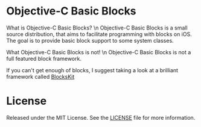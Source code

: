 Objective-C Basic Blocks
========================

What is Objective-C Basic Blocks? \n
Objective-C Basic Blocks is a small source distribution, that aims to facilitate programming with blocks on iOS.
The goal is to provide basic block support to some system classes.

What Objective-C Basic Blocks is not! \n
Objective-C Basic Blocks is not a full featured block framework.

If you can't get enough of blocks, I suggest taking a look at a brilliant framework called
[BlocksKit](http://pandamonia.github.com/BlocksKit)


# License

Released under the MIT License. See the
[LICENSE](https://github.com/cvknage/ObjectiveC-Basic-Blocks/blob/master/LICENSE)
file for more information.